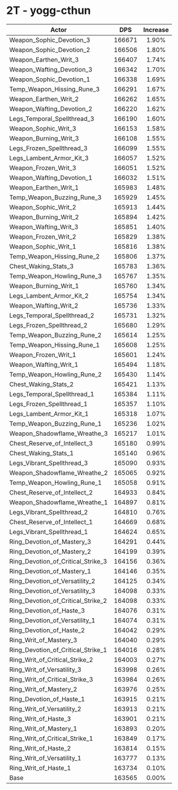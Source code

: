 # 2T - yogg-cthun
| Actor | DPS | Increase |
|---|:---:|:---:|
|Weapon_Sophic_Devotion_3|166671|1.90%|
|Weapon_Sophic_Devotion_2|166506|1.80%|
|Weapon_Earthen_Writ_3|166407|1.74%|
|Weapon_Wafting_Devotion_3|166342|1.70%|
|Weapon_Sophic_Devotion_1|166338|1.69%|
|Temp_Weapon_Hissing_Rune_3|166291|1.67%|
|Weapon_Earthen_Writ_2|166262|1.65%|
|Weapon_Wafting_Devotion_2|166220|1.62%|
|Legs_Temporal_Spellthread_3|166190|1.60%|
|Weapon_Sophic_Writ_3|166153|1.58%|
|Weapon_Burning_Writ_3|166108|1.55%|
|Legs_Frozen_Spellthread_3|166099|1.55%|
|Legs_Lambent_Armor_Kit_3|166057|1.52%|
|Weapon_Frozen_Writ_3|166051|1.52%|
|Weapon_Wafting_Devotion_1|166032|1.51%|
|Weapon_Earthen_Writ_1|165983|1.48%|
|Temp_Weapon_Buzzing_Rune_3|165929|1.45%|
|Weapon_Sophic_Writ_2|165913|1.44%|
|Weapon_Burning_Writ_2|165894|1.42%|
|Weapon_Wafting_Writ_3|165851|1.40%|
|Weapon_Frozen_Writ_2|165829|1.38%|
|Weapon_Sophic_Writ_1|165816|1.38%|
|Temp_Weapon_Hissing_Rune_2|165806|1.37%|
|Chest_Waking_Stats_3|165783|1.36%|
|Temp_Weapon_Howling_Rune_3|165767|1.35%|
|Weapon_Burning_Writ_1|165760|1.34%|
|Legs_Lambent_Armor_Kit_2|165754|1.34%|
|Weapon_Wafting_Writ_2|165736|1.33%|
|Legs_Temporal_Spellthread_2|165731|1.32%|
|Legs_Frozen_Spellthread_2|165680|1.29%|
|Temp_Weapon_Buzzing_Rune_2|165614|1.25%|
|Temp_Weapon_Hissing_Rune_1|165608|1.25%|
|Weapon_Frozen_Writ_1|165601|1.24%|
|Weapon_Wafting_Writ_1|165494|1.18%|
|Temp_Weapon_Howling_Rune_2|165430|1.14%|
|Chest_Waking_Stats_2|165421|1.13%|
|Legs_Temporal_Spellthread_1|165384|1.11%|
|Legs_Frozen_Spellthread_1|165357|1.10%|
|Legs_Lambent_Armor_Kit_1|165318|1.07%|
|Temp_Weapon_Buzzing_Rune_1|165236|1.02%|
|Weapon_Shadowflame_Wreathe_3|165217|1.01%|
|Chest_Reserve_of_Intellect_3|165180|0.99%|
|Chest_Waking_Stats_1|165140|0.96%|
|Legs_Vibrant_Spellthread_3|165090|0.93%|
|Weapon_Shadowflame_Wreathe_2|165065|0.92%|
|Temp_Weapon_Howling_Rune_1|165058|0.91%|
|Chest_Reserve_of_Intellect_2|164933|0.84%|
|Weapon_Shadowflame_Wreathe_1|164897|0.81%|
|Legs_Vibrant_Spellthread_2|164810|0.76%|
|Chest_Reserve_of_Intellect_1|164669|0.68%|
|Legs_Vibrant_Spellthread_1|164624|0.65%|
|Ring_Devotion_of_Mastery_3|164291|0.44%|
|Ring_Devotion_of_Mastery_2|164199|0.39%|
|Ring_Devotion_of_Critical_Strike_3|164156|0.36%|
|Ring_Devotion_of_Mastery_1|164146|0.35%|
|Ring_Devotion_of_Versatility_2|164125|0.34%|
|Ring_Devotion_of_Versatility_3|164098|0.33%|
|Ring_Devotion_of_Critical_Strike_2|164098|0.33%|
|Ring_Devotion_of_Haste_3|164076|0.31%|
|Ring_Devotion_of_Versatility_1|164074|0.31%|
|Ring_Devotion_of_Haste_2|164042|0.29%|
|Ring_Writ_of_Mastery_3|164040|0.29%|
|Ring_Devotion_of_Critical_Strike_1|164016|0.28%|
|Ring_Writ_of_Critical_Strike_2|164003|0.27%|
|Ring_Writ_of_Versatility_3|163998|0.26%|
|Ring_Writ_of_Critical_Strike_3|163984|0.26%|
|Ring_Writ_of_Mastery_2|163976|0.25%|
|Ring_Devotion_of_Haste_1|163915|0.21%|
|Ring_Writ_of_Versatility_2|163913|0.21%|
|Ring_Writ_of_Haste_3|163901|0.21%|
|Ring_Writ_of_Mastery_1|163893|0.20%|
|Ring_Writ_of_Critical_Strike_1|163849|0.17%|
|Ring_Writ_of_Haste_2|163814|0.15%|
|Ring_Writ_of_Versatility_1|163777|0.13%|
|Ring_Writ_of_Haste_1|163734|0.10%|
|Base|163565|0.00%|
